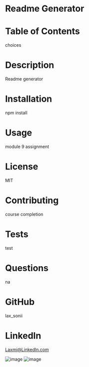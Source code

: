 # Readme Generator
  # Table of Contents
  choices

  # Description
  Readme generator

  # Installation
  npm install

  # Usage
  module 9 assignment

  # License
  MIT

  # Contributing
  course completion

  # Tests
  test

  # Questions
  na

  # GitHub
  lax_sonii

  # LinkedIn
  Laxmi@LinkedIn.com

   ![image](https://github.com/laxsonii/week9assignment/assets/164679238/8e7f2770-67d6-4070-9d7f-0ea7956f312f)
  ![image](https://github.com/laxsonii/week9assignment/assets/164679238/f7ac000f-f37c-4782-8276-b8fa7c208813)


